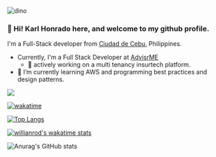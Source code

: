 ![dino](https://user-images.githubusercontent.com/91655267/184050040-a872e4b8-b6e7-4708-8fa6-416eb8913521.gif)

### 👋 Hi! Karl Honrado here, and welcome to my github profile. 

I'm a Full-Stack developer from [Ciudad de Cebu](https://en.wikipedia.org/wiki/Cebu_City), Philippines.

- Currently, I'm a Full Stack Developer at [AdvisrME](https://advisr.me/)
  -	:construction: actively working on a multi tenancy insurtech platform.
- 🌱 I’m currently learning AWS and programming best practices and design patterns.

![](https://komarev.com/ghpvc/?username=honradokarl&color=green)

[![wakatime](https://wakatime.com/badge/user/c093ad25-4561-4bae-8a24-e78bf0a52ac2.svg)](https://wakatime.com/@c093ad25-4561-4bae-8a24-e78bf0a52ac2)

[![Top Langs](https://github-readme-stats.vercel.app/api/top-langs/?username=honradokarl&layout=compact)](https://github.com/anuraghazra/github-readme-stats)

[![willianrod's wakatime stats](https://github-readme-stats.vercel.app/api/wakatime?username=honradokarl&layout=compact)](https://github.com/anuraghazra/github-readme-stats)

![Anurag's GitHub stats](https://github-readme-stats.vercel.app/api?username=honradokarl&show_icons=true&theme=solarized-dark&include_all_commits=true&count_private=true&layout=compact)

<!--
**honradokarl/honradokarl** is a ✨ _special_ ✨ repository because its `README.md` (this file) appears on your GitHub profile.

Here are some ideas to get you started:

- 🔭 I’m currently working on ...
- 🌱 I’m currently learning ...
- 👯 I’m looking to collaborate on ...
- 🤔 I’m looking for help with ...
- 💬 Ask me about ...
- 📫 How to reach me: ...
- 😄 Pronouns: ...
- ⚡ Fun fact: ...
-->
